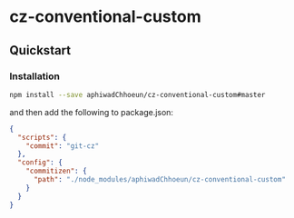 # cz-conventional-custom

## Quickstart

### Installation

```bash
npm install --save aphiwadChhoeun/cz-conventional-custom#master
```

and then add the following to package.json:

```json
{
  "scripts": {
    "commit": "git-cz"
  },
  "config": {
    "commitizen": {
      "path": "./node_modules/aphiwadChhoeun/cz-conventional-custom"
    }
  }
}
```